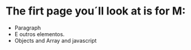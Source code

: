 # The firt page you´ll look at is for M:
- Paragraph
- E outros elementos.
- Objects and Array and javascript
